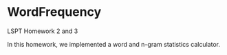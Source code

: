# WordFrequency
LSPT Homework 2 and 3

In this homework, we implemented a word and n-gram statistics calculator.
